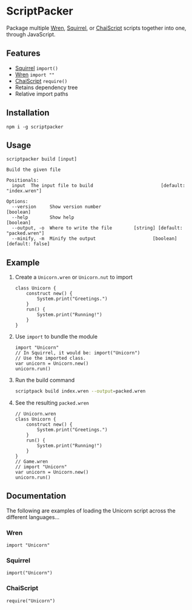 # ScriptPacker

Package multiple [Wren](http://wren.io), [Squirrel](http://squirrel-lang.org/), or [ChaiScript](http://chaiscript.com/) scripts together into one, through JavaScript.

## Features

- [Squirrel](http://squirrel-lang.org) `import()`
- [Wren](http://wren.io) `import ""`
- [ChaiScript](http://chaiscript.com) `require()`
- Retains dependency tree
- Relative import paths

## Installation

```
npm i -g scriptpacker
```

## Usage

```
scriptpacker build [input]

Build the given file

Positionals:
  input  The input file to build                         [default: "index.wren"]

Options:
  --version     Show version number                                    [boolean]
  --help        Show help                                              [boolean]
  --output, -o  Where to write the file        [string] [default: "packed.wren"]
  --minify, -m  Minify the output                     [boolean] [default: false]
```

## Example

1. Create a `Unicorn.wren` or `Unicorn.nut` to import
	``` wren
	class Unicorn {
		construct new() {
			System.print("Greetings.")
		}
		run() {
			System.print("Running!")
		}
	}
	```

2. Use `import` to bundle the module
	``` wren
	import "Unicorn"
	// In Squirrel, it would be: import("Unicorn")
	// Use the imported class.
	var unicorn = Unicorn.new()
	unicorn.run()
	```

3. Run the build command
	``` bash
	scriptpack build index.wren --output=packed.wren
	```

4. See the resulting `packed.wren`
	``` wren
	// Unicorn.wren
	class Unicorn {
		construct new() {
			System.print("Greetings.")
		}
		run() {
			System.print("Running!")
		}
	}
	// Game.wren
	// import "Unicorn"
	var unicorn = Unicorn.new()
	unicorn.run()
	```

## Documentation

The following are examples of loading the Unicorn script across the different languages...

### Wren

``` wren
import "Unicorn"
```
### Squirrel

``` squirrel
import("Unicorn")
```

### ChaiScript

``` chaiscript
require("Unicorn")
```